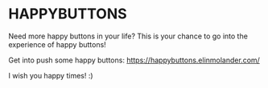 # HAPPYBUTTONS 
Need more happy buttons in your life? This is your chance to go into the experience of happy buttons!


Get into push some happy buttons:
https://happybuttons.elinmolander.com/

I wish you happy times! :) 
